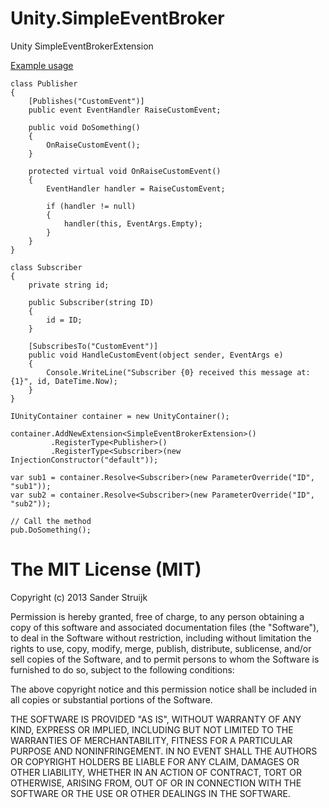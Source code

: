 Unity.SimpleEventBroker
=======================

Unity SimpleEventBrokerExtension

[Example usage](http://msdn.microsoft.com/en-us/library/dn178462(v=pandp.30).aspx#sec8)

    class Publisher
    {
        [Publishes("CustomEvent")]
        public event EventHandler RaiseCustomEvent;

        public void DoSomething()
        {
            OnRaiseCustomEvent();
        }

        protected virtual void OnRaiseCustomEvent()
        {
            EventHandler handler = RaiseCustomEvent;

            if (handler != null)
            {
                handler(this, EventArgs.Empty);
            }
        }
    }

    class Subscriber
    {
        private string id;

        public Subscriber(string ID)
        {
            id = ID;
        }

        [SubscribesTo("CustomEvent")]
        public void HandleCustomEvent(object sender, EventArgs e)
        {
            Console.WriteLine("Subscriber {0} received this message at: {1}", id, DateTime.Now);
        }
    }
    
    IUnityContainer container = new UnityContainer();

    container.AddNewExtension<SimpleEventBrokerExtension>()
             .RegisterType<Publisher>()
             .RegisterType<Subscriber>(new InjectionConstructor("default"));

    var sub1 = container.Resolve<Subscriber>(new ParameterOverride("ID", "sub1"));
    var sub2 = container.Resolve<Subscriber>(new ParameterOverride("ID", "sub2"));

    // Call the method
    pub.DoSomething();

The MIT License (MIT)
=============

Copyright (c) 2013 Sander Struijk

Permission is hereby granted, free of charge, to any person obtaining a copy
of this software and associated documentation files (the "Software"), to deal
in the Software without restriction, including without limitation the rights
to use, copy, modify, merge, publish, distribute, sublicense, and/or sell
copies of the Software, and to permit persons to whom the Software is
furnished to do so, subject to the following conditions:

The above copyright notice and this permission notice shall be included in
all copies or substantial portions of the Software.

THE SOFTWARE IS PROVIDED "AS IS", WITHOUT WARRANTY OF ANY KIND, EXPRESS OR
IMPLIED, INCLUDING BUT NOT LIMITED TO THE WARRANTIES OF MERCHANTABILITY,
FITNESS FOR A PARTICULAR PURPOSE AND NONINFRINGEMENT. IN NO EVENT SHALL THE
AUTHORS OR COPYRIGHT HOLDERS BE LIABLE FOR ANY CLAIM, DAMAGES OR OTHER
LIABILITY, WHETHER IN AN ACTION OF CONTRACT, TORT OR OTHERWISE, ARISING FROM,
OUT OF OR IN CONNECTION WITH THE SOFTWARE OR THE USE OR OTHER DEALINGS IN
THE SOFTWARE.
